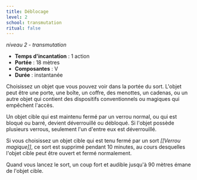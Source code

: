 ```yaml
---
title: Déblocage
level: 2
school: transmutation
ritual: false
---
```

*niveau 2 - transmutation*

- **Temps d'incantation** : 1 action
- **Portée** : 18 mètres
- **Composantes** : V
- **Durée** : instantanée

Choisissez un objet que vous pouvez voir dans la portée du sort. L'objet peut être une porte, une boîte, un coffre, des menottes, un cadenas, ou un autre objet qui contient des dispositifs conventionnels ou magiques qui empêchent l'accès.

Un objet cible qui est maintenu fermé par un verrou normal, ou qui est bloqué ou barré, devient déverrouillé ou débloqué. Si l'objet possède plusieurs verrous, seulement l'un d'entre eux est déverrouillé.

Si vous choisissez un objet cible qui est tenu fermé par un sort _[[Verrou magique]]_, ce sort est supprimé pendant 10 minutes, au cours desquelles l'objet cible peut être ouvert et fermé normalement.

Quand vous lancez le sort, un coup fort et audible jusqu'à 90 mètres émane de l'objet cible.